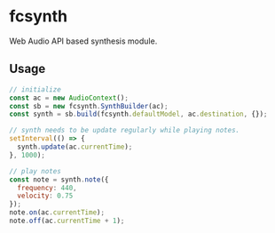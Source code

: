# fcsynth
Web Audio API based synthesis module.

## Usage
``` javascript
// initialize
const ac = new AudioContext();
const sb = new fcsynth.SynthBuilder(ac);
const synth = sb.build(fcsynth.defaultModel, ac.destination, {});

// synth needs to be update regularly while playing notes.
setInterval(() => {
  synth.update(ac.currentTime);
}, 1000);

// play notes
const note = synth.note({
  frequency: 440,
  velocity: 0.75
});
note.on(ac.currentTime);
note.off(ac.currentTime + 1);
```
